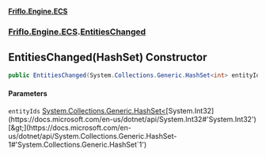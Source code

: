 #### [Friflo.Engine.ECS](index.md#'index')
### [Friflo.Engine.ECS](Friflo.Engine.ECS.md#'Friflo.Engine.ECS').[EntitiesChanged](EntitiesChanged.md#'Friflo.Engine.ECS.EntitiesChanged')

## EntitiesChanged(HashSet<int>) Constructor

```csharp
public EntitiesChanged(System.Collections.Generic.HashSet<int> entityIds);
```
#### Parameters

<a name='Friflo.Engine.ECS.EntitiesChanged.EntitiesChanged(System.Collections.Generic.HashSet_int_).entityIds'></a>

`entityIds` [System.Collections.Generic.HashSet&lt;](https://docs.microsoft.com/en-us/dotnet/api/System.Collections.Generic.HashSet-1#'System.Collections.Generic.HashSet`1')[System.Int32](https://docs.microsoft.com/en-us/dotnet/api/System.Int32#'System.Int32')[&gt;](https://docs.microsoft.com/en-us/dotnet/api/System.Collections.Generic.HashSet-1#'System.Collections.Generic.HashSet`1')